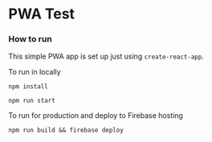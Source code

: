 # PWA Test

### How to run
This simple PWA app is set up just using `create-react-app`. 

To run in locally

`npm install`

`npm run start`

To run for production and deploy to Firebase hosting

`npm run build && firebase deploy`
